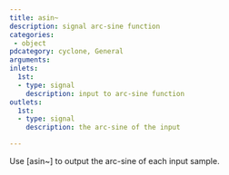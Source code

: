 ```yaml
---
title: asin~
description: signal arc-sine function
categories:
 - object
pdcategory: cyclone, General
arguments:
inlets:
  1st:
  - type: signal
    description: input to arc-sine function
outlets:
  1st:
  - type: signal
    description: the arc-sine of the input

---
```


Use [asin~] to output the arc-sine of each input sample.
